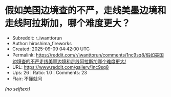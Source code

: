 # 假如美国边境查的不严，走线美墨边境和走线阿拉斯加，哪个难度更大？

- Subreddit: r_iwanttorun
- Author: hiroshima_fireworks
- Created: 2025-09-09 04:42:00 UTC
- Permalink: https://reddit.com/r/iwanttorun/comments/1nc9sq8/假如美国边境查的不严走线美墨边境和走线阿拉斯加哪个难度更大/
- URL: https://www.reddit.com/gallery/1nc9sq8
- Ups: 26 | Ratio: 1.0 | Comments: 23
- Flair: 不懂就问

_(no selftext)_
